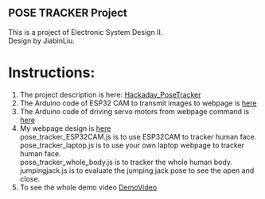 ## POSE TRACKER Project
This is a project of Electronic System Design II.  
Design by JiabinLiu.  
# Instructions:
1. The project description is here: [Hackaday_PoseTracker](https://hackaday.io/project/172394-pose-tracker)
2. The Arduino code of ESP32 CAM to transmit images to webpage is [here](https://github.com/JiabinNU/PoseTracker/tree/master/ESP32CAM_Arduino)
3. The Arduino code of driving servo motors from webpage command is [here](https://github.com/JiabinNU/PoseTracker/tree/master/servo_motor_websocket)
4. My webpage design is [here](https://github.com/JiabinNU/PoseTracker/tree/master/MyWebpageDesign)  
pose_tracker_ESP32CAM.js is to use ESP32CAM to tracker human face.   
pose_tracker_laptop.js is to use your own laptop webpage to tracker human face.  
pose_tracker_whole_body.js is to tracker the whole human body.  
jumpingjack.js is to evaluate the jumping jack pose to see the open and close.  
5. To see the whole demo video [DemoVideo](https://www.youtube.com/watch?v=8D80CxtRYak&feature=emb_logo)
